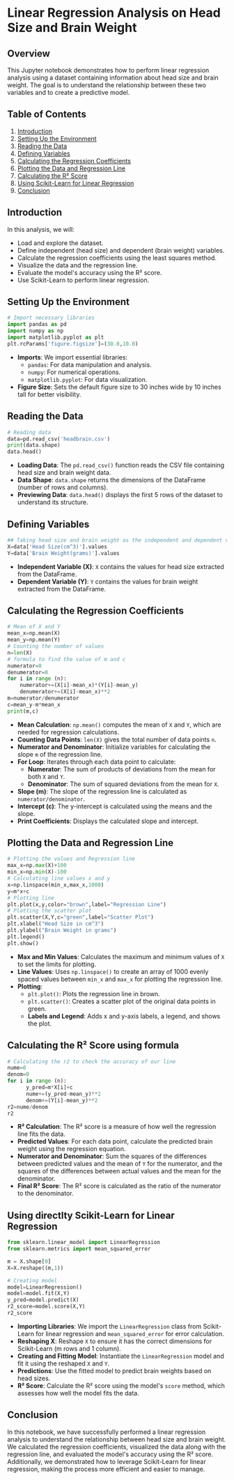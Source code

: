 
# Linear Regression Analysis on Head Size and Brain Weight

## Overview
This Jupyter notebook demonstrates how to perform linear regression analysis using a dataset containing information about head size and brain weight. The goal is to understand the relationship between these two variables and to create a predictive model.

## Table of Contents
1. [Introduction](#introduction)
2. [Setting Up the Environment](#setting-up-the-environment)
3. [Reading the Data](#reading-the-data)
4. [Defining Variables](#defining-variables)
5. [Calculating the Regression Coefficients](#calculating-the-regression-coefficients)
6. [Plotting the Data and Regression Line](#plotting-the-data-and-regression-line)
7. [Calculating the R² Score](#calculating-the-r-score)
8. [Using Scikit-Learn for Linear Regression](#using-scikit-learn-for-linear-regression)
9. [Conclusion](#conclusion)

## Introduction
In this analysis, we will:
- Load and explore the dataset.
- Define independent (head size) and dependent (brain weight) variables.
- Calculate the regression coefficients using the least squares method.
- Visualize the data and the regression line.
- Evaluate the model's accuracy using the R² score.
- Use Scikit-Learn to perform linear regression.

## Setting Up the Environment
```python
# Import necessary libraries
import pandas as pd
import numpy as np
import matplotlib.pyplot as plt
plt.rcParams['figure.figsize']=(30.0,10.0)
```
- **Imports**: We import essential libraries:
  - `pandas`: For data manipulation and analysis.
  - `numpy`: For numerical operations.
  - `matplotlib.pyplot`: For data visualization.
- **Figure Size**: Sets the default figure size to 30 inches wide by 10 inches tall for better visibility.

## Reading the Data
```python
# Reading data
data=pd.read_csv('headbrain.csv')
print(data.shape)
data.head()
```
- **Loading Data**: The `pd.read_csv()` function reads the CSV file containing head size and brain weight data.
- **Data Shape**: `data.shape` returns the dimensions of the DataFrame (number of rows and columns).
- **Previewing Data**: `data.head()` displays the first 5 rows of the dataset to understand its structure.

## Defining Variables
```python
## Taking head size and brain weight as the independent and dependent variable
X=data['Head Size(cm^3)'].values
Y=data['Brain Weight(grams)'].values
```
- **Independent Variable (X)**: `X` contains the values for head size extracted from the DataFrame.
- **Dependent Variable (Y)**: `Y` contains the values for brain weight extracted from the DataFrame.

## Calculating the Regression Coefficients
```python
# Mean of X and Y
mean_x=np.mean(X)
mean_y=np.mean(Y)
# Counting the number of values
n=len(X)
# formula to find the value of m and c
numerator=0
denumerator=0
for i in range (n):
    numerator+=(X[i]-mean_x)*(Y[i]-mean_y)
    denumerator+=(X[i]-mean_x)**2
m=numerator/denumerator
c=mean_y-m*mean_x
print(m,c)
```
- **Mean Calculation**: `np.mean()` computes the mean of `X` and `Y`, which are needed for regression calculations.
- **Counting Data Points**: `len(X)` gives the total number of data points `n`.
- **Numerator and Denominator**: Initialize variables for calculating the slope `m` of the regression line.
- **For Loop**: Iterates through each data point to calculate:
  - **Numerator**: The sum of products of deviations from the mean for both `X` and `Y`.
  - **Denominator**: The sum of squared deviations from the mean for `X`.
- **Slope (m)**: The slope of the regression line is calculated as `numerator/denominator`.
- **Intercept (c)**: The y-intercept is calculated using the means and the slope.
- **Print Coefficients**: Displays the calculated slope and intercept.

## Plotting the Data and Regression Line
```python
# Plotting the values and Regression line
max_x=np.max(X)+100
min_x=np.min(X)-100
# Calculating line values x and y
x=np.linspace(min_x,max_x,1000)
y=m*x+c
# Plotting line
plt.plot(x,y,color="brown",label="Regression Line")
# Plotting the scatter plot
plt.scatter(X,Y,c="green",label="Scatter Plot")
plt.xlabel("Head Size in cm^3")
plt.ylabel("Brain Weight in grams")
plt.legend()
plt.show()
```
- **Max and Min Values**: Calculates the maximum and minimum values of `X` to set the limits for plotting.
- **Line Values**: Uses `np.linspace()` to create an array of 1000 evenly spaced values between `min_x` and `max_x` for plotting the regression line.
- **Plotting**:
  - `plt.plot()`: Plots the regression line in brown.
  - `plt.scatter()`: Creates a scatter plot of the original data points in green.
  - **Labels and Legend**: Adds x and y-axis labels, a legend, and shows the plot.

## Calculating the R² Score using formula
```python
# Calculating the r2 to check the accuracy of our line
nume=0
denom=0
for i in range (n):
      y_pred=m*X[i]+c
      nume+=(y_pred-mean_y)**2
      denom+=(Y[i]-mean_y)**2
r2=nume/denom
r2
```
- **R² Calculation**: The R² score is a measure of how well the regression line fits the data.
- **Predicted Values**: For each data point, calculate the predicted brain weight using the regression equation.
- **Numerator and Denominator**: Sum the squares of the differences between predicted values and the mean of `Y` for the numerator, and the squares of the differences between actual values and the mean for the denominator.
- **Final R² Score**: The R² score is calculated as the ratio of the numerator to the denominator.

## Using directlty  Scikit-Learn for Linear Regression
```python
from sklearn.linear_model import LinearRegression
from sklearn.metrics import mean_squared_error

m = X.shape[0]
X=X.reshape((m,1))

# Creating model
model=LinearRegression()
model=model.fit(X,Y)
y_pred=model.predict(X)
r2_score=model.score(X,Y)
r2_score
```
- **Importing Libraries**: We import the `LinearRegression` class from Scikit-Learn for linear regression and `mean_squared_error` for error calculation.
- **Reshaping X**: Reshape `X` to ensure it has the correct dimensions for Scikit-Learn (m rows and 1 column).
- **Creating and Fitting Model**: Instantiate the `LinearRegression` model and fit it using the reshaped `X` and `Y`.
- **Predictions**: Use the fitted model to predict brain weights based on head sizes.
- **R² Score**: Calculate the R² score using the model's `score` method, which assesses how well the model fits the data.

## Conclusion
In this notebook, we have successfully performed a linear regression analysis to understand the relationship between head size and brain weight. We calculated the regression coefficients, visualized the data along with the regression line, and evaluated the model's accuracy using the R² score. Additionally, we demonstrated how to leverage Scikit-Learn for linear regression, making the process more efficient and easier to manage.
